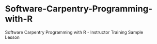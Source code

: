 # Software-Carpentry-Programming-with-R
Software Carpentry Programming with R - Instructor Training Sample Lesson
